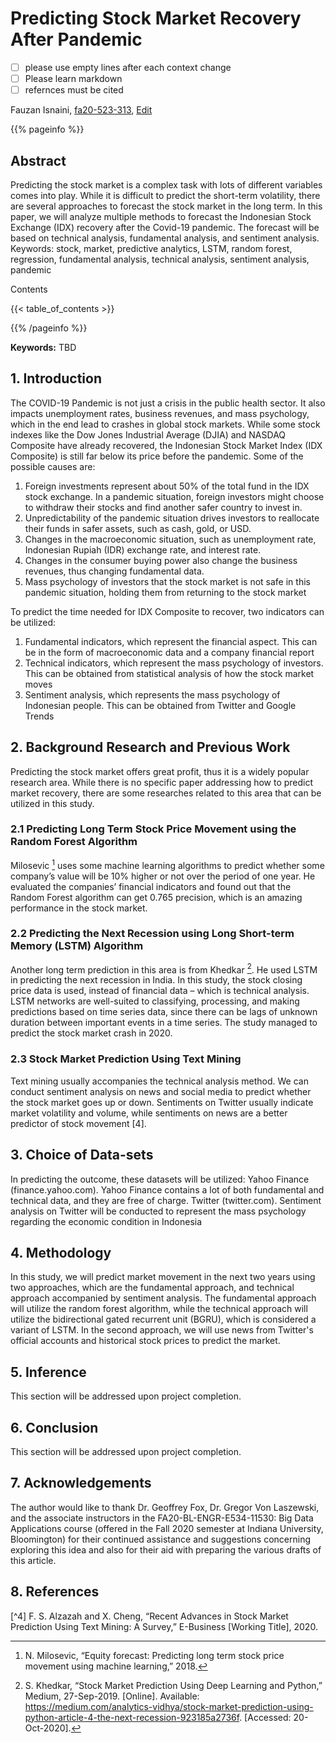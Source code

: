 # Predicting Stock Market Recovery After Pandemic

- [ ] please use empty lines after each context change
- [ ] Please learn markdown
- [ ] refernces must be cited

Fauzan Isnaini, [fa20-523-313](https://github.com/cybertraining-dsc/fa20-523-313/), [Edit](https://github.com/cybertraining-dsc/fa20-523-313/blob/master/project/project.md)

{{% pageinfo %}}

## Abstract

Predicting the stock market is a complex task with lots of different variables comes into play. While it is difficult to predict the short-term volatility, there are several approaches to forecast the stock market in the long term.  In this paper, we will analyze multiple methods to forecast the Indonesian Stock Exchange (IDX) recovery after the Covid-19 pandemic. The forecast will be based on technical analysis, fundamental analysis, and sentiment analysis.
Keywords: stock, market, predictive analytics, LSTM, random forest, regression, fundamental analysis, technical analysis, sentiment analysis, pandemic

Contents

{{< table_of_contents >}}

{{% /pageinfo %}}

**Keywords:** TBD


## 1. Introduction

The COVID-19 Pandemic is not just a crisis in the public health sector. It also impacts unemployment rates, business revenues, and mass psychology, which in the end lead to crashes in global stock markets. While some stock indexes like the Dow Jones Industrial Average (DJIA) and NASDAQ Composite have already recovered, the Indonesian Stock Market Index (IDX Composite) is still far below its price before the pandemic.
Some of the possible causes are: 

1. Foreign investments represent about 50% of the total fund in the IDX stock exchange. In a pandemic situation, foreign investors might choose to withdraw their stocks and find another safer country to invest in.
2. Unpredictability of the pandemic situation drives investors to reallocate their funds in safer assets, such as cash, gold, or USD.
3. Changes in the macroeconomic situation, such as unemployment rate, Indonesian Rupiah (IDR) exchange rate, and interest rate. 
4. Changes in the consumer buying power also change the business revenues, thus changing fundamental data.
5. Mass psychology of investors that the stock market is not safe in this pandemic situation, holding them from returning to the stock market

To predict the time needed for IDX Composite to recover, two indicators can be utilized:

1. Fundamental indicators, which represent the financial aspect. This can be in the form of macroeconomic data and a company financial report 
2. Technical indicators, which represent the mass psychology of investors. This can be obtained from statistical analysis of how the stock market moves
3. Sentiment analysis, which represents the mass psychology of Indonesian people. This can be obtained from Twitter and Google Trends

## 2. Background Research and Previous Work

Predicting the stock market offers great profit, thus it is a widely popular research area. While there is no specific paper addressing how to predict market recovery, there are some researches related to this area that can be utilized in this study.

### 2.1 Predicting Long Term Stock Price Movement using the Random Forest Algorithm

Milosevic [^6] uses some machine learning algorithms to predict whether some company’s value will be 10% higher or not over the period of one year. He evaluated the companies’ financial indicators and found out that the Random Forest algorithm can get 0.765 precision, which is an amazing performance in the stock market. 

### 2.2 Predicting the Next Recession using Long Short-term Memory (LSTM) Algorithm

Another long term prediction in this area is from Khedkar [^7]. He used LSTM in predicting the next recession in India. In this study, the stock closing price data is used, instead of financial data – which is technical analysis. LSTM networks are well-suited to classifying, processing, and making predictions based on time series data, since there can be lags of unknown duration between important events in a time series. The study managed to predict the stock market crash in 2020.

### 2.3 Stock Market Prediction Using Text Mining

Text mining usually accompanies the technical analysis method. We can conduct sentiment analysis on news and social media to predict whether the stock market goes up or down. Sentiments on Twitter usually indicate market volatility and volume, while sentiments on news are a better predictor of stock movement [4].

## 3. Choice of Data-sets

In predicting the outcome, these datasets will be utilized:
Yahoo Finance (finance.yahoo.com). Yahoo Finance contains a lot of both fundamental and technical data, and they are free of charge.
Twitter (twitter.com). Sentiment analysis on Twitter will be conducted to represent the mass psychology regarding the economic condition in Indonesia

## 4. Methodology

In this study, we will predict market movement in the next two years using two approaches, which are the fundamental approach, and technical approach accompanied by sentiment analysis. The fundamental approach will utilize the random forest algorithm, while the technical approach will utilize the bidirectional gated recurrent unit (BGRU), which is considered a variant of LSTM. In the second approach, we will use news from Twitter's official accounts and historical stock prices to predict the market.  

## 5. Inference

This section will be addressed upon project completion.

## 6. Conclusion

This section will be addressed upon project completion.

## 7. Acknowledgements

The author would like to thank Dr. Geoffrey Fox, Dr. Gregor Von Laszewski, and the associate instructors in the FA20-BL-ENGR-E534-11530: Big Data Applications course (offered in the Fall 2020 semester at Indiana University, Bloomington) for their continued assistance and suggestions concerning exploring this idea and also for their aid with preparing the various drafts of this article.

## 8. References

[^1]: A. Nikfarjam, E. Emadzadeh, and S. Muthaiyah, “Text mining approaches for stock market prediction,” 2010 The 2nd International Conference on Computer and Automation Engineering (ICCAE), 2010.

[^2]: A. Singh, “Stock Price Prediction Using Machine Learning: Deep Learning,” Analytics Vidhya, 18-Oct-2020. [Online]. Available: https://www.analyticsvidhya.com/blog/2018/10/predicting-stock-price-machine-learningnd-deep-learning-techniques-python/. [Accessed: 20-Oct-2020].

[^3]: C. Stoean, W. Paja, R. Stoean, and A. Sandita, “Deep architectures for long-term stock price prediction with a heuristic-based strategy for trading simulations,” Plos One, vol. 14, no. 10, 2019.

[^4] F. S. Alzazah and X. Cheng, “Recent Advances in Stock Market Prediction Using Text Mining: A Survey,” E-Business [Working Title], 2020.

[^5]: N. Chauhan, “Stock Market Forecasting Using Time Series Analysis,” KDnuggets, 2020. [Online]. Available: https://www.kdnuggets.com/2020/01/stock-market-forecasting-time-series-analysis.html. [Accessed: 20-Oct-2020].

[^6]: N. Milosevic, “Equity forecast: Predicting long term stock price movement using machine learning,” 2018.

[^7]: S. Khedkar, “Stock Market Prediction Using Deep Learning and Python,” Medium, 27-Sep-2019. [Online]. Available: https://medium.com/analytics-vidhya/stock-market-prediction-using-python-article-4-the-next-recession-923185a2736f. [Accessed: 20-Oct-2020].

